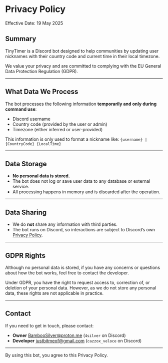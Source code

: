 # Privacy Policy

Effective Date: 19 May 2025

## Summary

TinyTimer is a Discord bot designed to help communities by updating user nicknames with their country code and current time in their local timezone.

We value your privacy and are committed to complying with the EU General Data Protection Regulation (GDPR).

---

## What Data We Process

The bot processes the following information **temporarily and only during command use**:

- Discord username
- Country code (provided by the user or admin)
- Timezone (either inferred or user-provided)

This information is only used to format a nickname like:
`{username} | {CountryCode} {LocalTime}`


---

## Data Storage

- **No personal data is stored.**
- The bot does not log or save user data to any database or external service.
- All processing happens in memory and is discarded after the operation.

---

## Data Sharing

- We do **not** share any information with third parties.
- The bot runs on Discord, so interactions are subject to Discord’s own [Privacy Policy](https://discord.com/privacy).

---

## GDPR Rights

Although no personal data is stored, if you have any concerns or questions about how the bot works, feel free to contact the developer.

Under GDPR, you have the right to request access to, correction of, or deletion of your personal data. However, as we do not store any personal data, these rights are not applicable in practice.

---

## Contact

If you need to get in touch, please contact:  
- **Owner**  BambooSilver@proton.me (`4silver` on Discord)  
- **Developer**  justbitmeof@gmail.com (`cazzox_veloce` on Discord)

---

By using this bot, you agree to this Privacy Policy.

